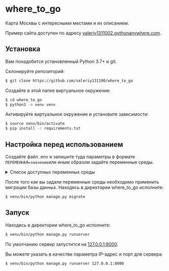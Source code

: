 # where_to_go

Карта Москвы с интересными местами и их описанием.

Пример сайта доступен по адресу [valeriy1311002.pythonanywhere.com](https://valeriy1311002.pythonanywhere.com/).

## Установка
Вам понадобится установленный Python 3.7+ и git.

Склонируйте репозиторий:
```bash
$ git clone https://github.com/valeriy131100/where_to_go
```

Создайте в этой папке виртуальное окружение:
```bash
$ cd where_to_go
$ python3 -m venv venv
```

Активируйте виртуальное окружение и установите зависимости:
```bash
$ source venv/bin/activate
$ pip install -r requirements.txt
```

## Настройка перед использованием
Создайте файл .env и запишите туда параметры в формате `ПЕРЕМЕННАЯ=значение`или иным образом задайте переменные среды.
<details>
<summary>Список доступных переменных среды</summary>

| Переменная            | Описание                                                                                   | Тип значения                                                              | Значение по умолчанию                                          |
|-----------------------|--------------------------------------------------------------------------------------------|---------------------------------------------------------------------------|----------------------------------------------------------------|
| DEBUG                 | Режим дебага                                                                               | True/False                                                                | False                                                          |
| SECRET_KEY            | Секретный ключ Django                                                                      | Строка                                                                    | REPLACE_ME                                                     |
| ALLOWED_HOSTS         | IP-адреса, которые разрешено обслуживать серверу                                           | Список                                                                    | []                                                             |
| SECURE_SSL_REDIRECT   | Перенаправлять ли HTTP запросы на HTTPS                                                    | True/False                                                                | not DEBUG                                                      |
| SECURE_HSTS_SECONDS   | Если не 0, то устанавливает заголовок HTTP Strict Transport Security на все ответы сервера | Число секунд                                                              | 0                                                              |
| SESSION_COOKIE_SECURE | Использовать ли безопасные cookie                                                          | True/False                                                                | not DEBUG                                                      |
| CSRF_COOKIE_SECURE    | Указывает, использовать ли безопасные куки для CSRF                                        | True/False                                                                | not DEBUG                                                      |
| DATABASE_URL          | Строка подключения к базе данных                                                           | [dj-database-url](https://github.com/jacobian/dj-database-url#url-schema) | f'sqlite:///{BASE_DIR / "db.sqlite3"}'                         |
| LANGUAGE_CODE         | Код языка                                                                                  | Строка                                                                    | ru-ru                                                          |
| TIME_ZONE             | Часовой пояс                                                                               | Строка                                                                    | UTC                                                            |
| STATIC_URL            | Путь по которому на сайте будет доступна статика                                           | Строка                                                                    | /static/                                                       |
| STATIC_ROOT           | Путь до папки со статикой                                                                  | Строка                                                                    | Если DEBUG, то None, иначе str(BASE_DIR / 'static')            |
| STATICFILES_DIRS      | Дополнительные источники статики                                                           | Список                                                                    | []                                                             |
| MEDIA_URL             | Путь по которому на сайте будут доступны медиа-файлы                                       | Строка                                                                    | /media/                                                        |
| MEDIA_ROOT            | Путь до папки с медиа-файлами                                                              | Строка                                                                    | str(BASE_DIR / 'media')                                        |

</details>

После того как вы задали переменные среды необходимо применить миграции базы данных. Находясь в директории where_to_go исполните:
```bash
$ venv/bin/python manage.py migrate
```

## Запуск

Находясь в директории where_to_go исполните:
```bash
$ venv/bin/python manage.py runserver
```

По умолчанию сервер запустится на [127.0.0.1:8000](http://127.0.0.1:8000).

Вы можете указать в качестве параметра IP-адрес и порт для сервера:
```bash
$ venv/bin/python manage.py runserver 127.0.0.1:8000
```
